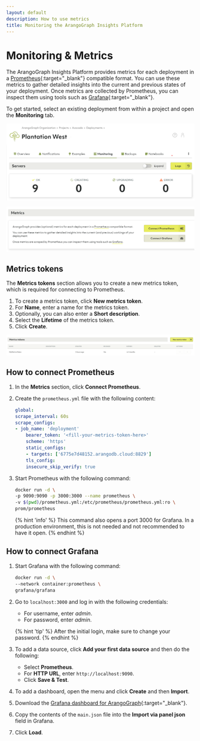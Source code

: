```yaml
---
layout: default
description: How to use metrics
title: Monitoring the ArangoGraph Insights Platform
---
```

# Monitoring & Metrics

The ArangoGraph Insights Platform provides metrics for each deployment in a 
[Prometheus](https://prometheus.io/){:target="_blank"}
compatible format.
You can use these metrics to gather detailed insights into the current
and previous states of your deployment.
Once metrics are collected by Prometheus, you can inspect them using tools
such as [Grafana](https://grafana.com/oss/grafana/){:target="_blank"}.

To get started, select an existing deployment from within a project and
open the **Monitoring** tab. 

![ArangoGraph Monitoring tab](images/arangograph-monitoring-tab.png)

![ArangoGraph Connect Metrics Section](images/arangograph-connect-metrics-section.png)

## Metrics tokens

The **Metrics tokens** section allows you to create a new metrics token,
which is required for connecting to Prometheus.

1. To create a metrics token, click **New metrics token**.
2. For **Name**, enter a name for the metrics token.
3. Optionally, you can also enter a **Short description**.
4. Select the **Lifetime** of the metrics token. 
5. Click **Create**.

![ArangoGraph Metrics Tokens](images/arangograph-metrics-token.png)

## How to connect Prometheus

1. In the **Metrics** section, click **Connect Prometheus**.
2. Create the `prometheus.yml` file with the following content:

    ```yaml
    global:
    scrape_interval: 60s
    scrape_configs:
    - job_name: 'deployment'
        bearer_token: '<fill-your-metrics-token-here>'
        scheme: 'https'
        static_configs:
        - targets: ['6775e7d48152.arangodb.cloud:8829']
        tls_config:
        insecure_skip_verify: true
    ```
3. Start Prometheus with the following command:

    ```sh
    docker run -d \
    -p 9090:9090 -p 3000:3000 --name prometheus \
    -v $(pwd)/prometheus.yml:/etc/prometheus/prometheus.yml:ro \
    prom/prometheus
    ```
    {% hint 'info' %}
    This command also opens a port 3000 for Grafana. In a production environment,
    this is not needed and not recommended to have it open.
    {% endhint %}

## How to connect Grafana

1. Start Grafana with the following command:

    ```sh
    docker run -d \
    --network container:prometheus \
    grafana/grafana
    ```  
2. Go to `localhost:3000` and log in with the following credentials:
   - For username, enter *admin*.
   - For password, enter *admin*. 
   
    {% hint 'tip' %}
    After the initial login, make sure to change your password.
    {% endhint %}

3. To add a data source, click **Add your first data source** and then do the following:
   - Select **Prometheus**.
   - For **HTTP URL**, enter `http://localhost:9090`.
   - Click **Save & Test**.      
4. To add a dashboard, open the menu and click **Create** and then **Import**.
5. Download the [Grafana dashboard for ArangoGraph](https://github.com/arangodb-managed/grafana-dashboards){:target="_blank"}.
6. Copy the contents of the `main.json` file into the **Import via panel json** field in Grafana.
7. Click **Load**.
